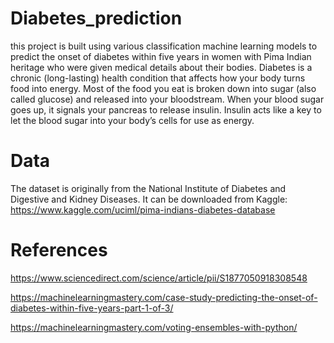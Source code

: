 # Diabetes_prediction
this project is built using various classification machine learning models to predict the onset of diabetes within five years in women with Pima Indian heritage who were given medical details about their bodies.
Diabetes is a chronic (long-lasting) health condition that affects how your body turns food into energy. Most of the food you eat is broken down into sugar (also called glucose) and released into your bloodstream. When your blood sugar goes up, it signals your pancreas to release insulin.
Insulin acts like a key to let the blood sugar into your body’s cells for use as energy.
# Data
The dataset is originally from the National Institute of Diabetes and Digestive and Kidney Diseases.
It can be downloaded from Kaggle: https://www.kaggle.com/uciml/pima-indians-diabetes-database

# References
https://www.sciencedirect.com/science/article/pii/S1877050918308548

https://machinelearningmastery.com/case-study-predicting-the-onset-of-diabetes-within-five-years-part-1-of-3/

https://machinelearningmastery.com/voting-ensembles-with-python/
